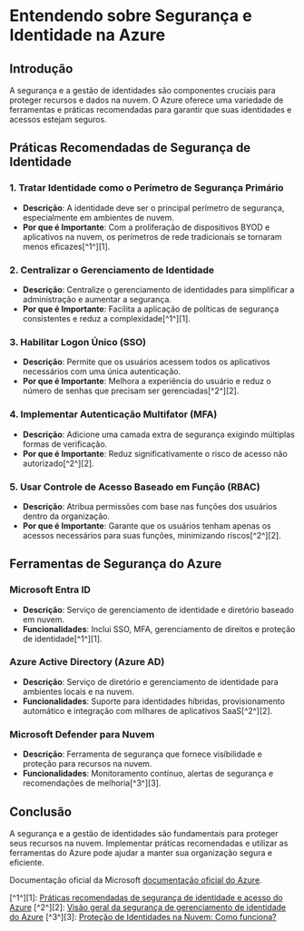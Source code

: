 # Entendendo sobre Segurança e Identidade na Azure

## Introdução
A segurança e a gestão de identidades são componentes cruciais para proteger recursos e dados na nuvem. O Azure oferece uma variedade de ferramentas e práticas recomendadas para garantir que suas identidades e acessos estejam seguros.

## Práticas Recomendadas de Segurança de Identidade

### 1. Tratar Identidade como o Perímetro de Segurança Primário
- **Descrição**: A identidade deve ser o principal perímetro de segurança, especialmente em ambientes de nuvem.
- **Por que é Importante**: Com a proliferação de dispositivos BYOD e aplicativos na nuvem, os perímetros de rede tradicionais se tornaram menos eficazes[^1^][1].

### 2. Centralizar o Gerenciamento de Identidade
- **Descrição**: Centralize o gerenciamento de identidades para simplificar a administração e aumentar a segurança.
- **Por que é Importante**: Facilita a aplicação de políticas de segurança consistentes e reduz a complexidade[^1^][1].

### 3. Habilitar Logon Único (SSO)
- **Descrição**: Permite que os usuários acessem todos os aplicativos necessários com uma única autenticação.
- **Por que é Importante**: Melhora a experiência do usuário e reduz o número de senhas que precisam ser gerenciadas[^2^][2].

### 4. Implementar Autenticação Multifator (MFA)
- **Descrição**: Adicione uma camada extra de segurança exigindo múltiplas formas de verificação.
- **Por que é Importante**: Reduz significativamente o risco de acesso não autorizado[^2^][2].

### 5. Usar Controle de Acesso Baseado em Função (RBAC)
- **Descrição**: Atribua permissões com base nas funções dos usuários dentro da organização.
- **Por que é Importante**: Garante que os usuários tenham apenas os acessos necessários para suas funções, minimizando riscos[^2^][2].

## Ferramentas de Segurança do Azure

### Microsoft Entra ID
- **Descrição**: Serviço de gerenciamento de identidade e diretório baseado em nuvem.
- **Funcionalidades**: Inclui SSO, MFA, gerenciamento de direitos e proteção de identidade[^1^][1].

### Azure Active Directory (Azure AD)
- **Descrição**: Serviço de diretório e gerenciamento de identidade para ambientes locais e na nuvem.
- **Funcionalidades**: Suporte para identidades híbridas, provisionamento automático e integração com milhares de aplicativos SaaS[^2^][2].

### Microsoft Defender para Nuvem
- **Descrição**: Ferramenta de segurança que fornece visibilidade e proteção para recursos na nuvem.
- **Funcionalidades**: Monitoramento contínuo, alertas de segurança e recomendações de melhoria[^3^][3].

## Conclusão
A segurança e a gestão de identidades são fundamentais para proteger seus recursos na nuvem. Implementar práticas recomendadas e utilizar as ferramentas do Azure pode ajudar a manter sua organização segura e eficiente.

Documentação oficial da Microsoft  [documentação oficial do Azure](https://learn.microsoft.com/pt-br/azure/security/fundamentals/identity-management-best-practices).

[^1^][1]: [Práticas recomendadas de segurança de identidade e acesso do Azure](https://learn.microsoft.com/pt-br/azure/security/fundamentals/identity-management-best-practices)
[^2^][2]: [Visão geral da segurança de gerenciamento de identidade do Azure](https://learn.microsoft.com/pt-br/azure/security/fundamentals/identity-management-overview)
[^3^][3]: [Proteção de Identidades na Nuvem: Como funciona?](https://lattinegroup.com/microsoft-azure/protecao-de-identidades-nuvem-como-funciona/)
